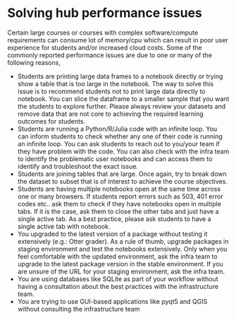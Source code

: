 # Solving hub performance issues

Certain large courses or courses with complex software/compute requirements can consume lot of memory/cpu which can result in poor user experience for students and/or increased cloud costs. Some of the commonly reported performance issues are due to one or many  of the following reasons,

- Students are printing large data frames to a notebook directly or trying show a table that is too large in the notebook. The way to solve this issue is to recommend students not to print large data directly to notebook. You can  slice the dataframe to a smaller sample that you want the students to explore further. Please always  review your datasets and remove data that are not core to achieving the required learning outcomes for students. 
- Students are running a Python/R/Julia code with an infinite loop. You can inform students to check whether any one of their code is running an infinite loop. You can ask students to reach out to you/your team if they have problem with the code. You can also check with the infra team to identify the problematic user notebooks and can access them to identify and troubleshoot the exact issue.
- Students are joining tables that are large. Once again, try to break down the dataset to subset that is of interest to achieve the course objectives.
- Students are having multiple notebooks open at the same time across one or many browsers. If students report errors such as 503, 401 error codes etc.. ask them to check if they have notebooks open in multiple tabs. If it is the case, ask them to close the other tabs and just have a single active tab. As a best practice, please ask students to have a single active tab with notebook.
- You upgraded to the latest version of a package without testing it extensively (e.g.: Otter grader). As a rule of thumb, upgrade packages in staging environment and test the notebooks extensively. Only when you feel comfortable with the updated environment, ask the infra team to upgrade to the latest package version in the stable environment. If you are unsure of the URL for your staging environment, ask the infra team.
- You are using databases like SQLite as part of your workflow without having a consultation about the best practices with the infrastructure team.
- You are trying to use GUI-based applications like pyqt5 and QGIS without consulting the infrastructure team
